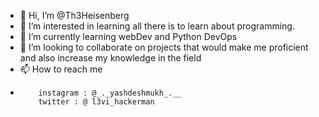 - 👋 Hi, I’m @Th3Heisenberg
- 👀 I’m interested in learning all there is to learn about programming.
- 🌱 I’m currently learning webDev and Python DevOps
- 💞️ I’m looking to collaborate on projects that would make me proficient and also increase my knowledge in the field
- 📫 How to reach me 
-         instagram : @_._yashdeshmukh_.__
          twitter : @ l3vi_hackerman


<!---
Th3Heisenberg/Th3Heisenberg is a ✨ special ✨ repository because its `README.md` (this file) appears on your GitHub profile.
You can click the Preview link to take a look at your changes.
--->
